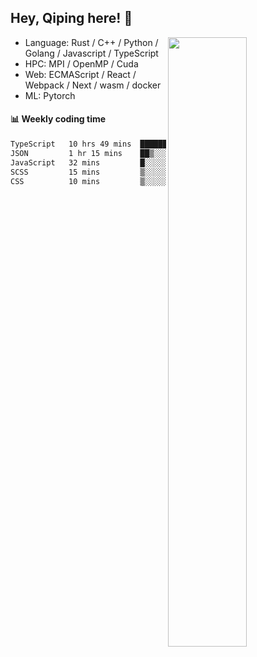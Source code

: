 

## Hey, Qiping here! :wave:

[<img align="right" width="50%" src="https://github-readme-stats.vercel.app/api?username=ppppqp&theme=dark&show_icons=true">](https://metrics.lecoq.io/ppppqp?template=classic)



-   Language: Rust / C++ / Python / Golang / Javascript / TypeScript
-   HPC: MPI / OpenMP / Cuda
-   Web: ECMAScript / React / Webpack / Next / wasm / docker
-   ML: Pytorch



#### :bar_chart: Weekly coding time

<!--START_SECTION:waka-->

```txt
TypeScript   10 hrs 49 mins  ████████████████████▒░░░░   81.46 %
JSON         1 hr 15 mins    ██▒░░░░░░░░░░░░░░░░░░░░░░   09.53 %
JavaScript   32 mins         █░░░░░░░░░░░░░░░░░░░░░░░░   04.03 %
SCSS         15 mins         ▒░░░░░░░░░░░░░░░░░░░░░░░░   01.98 %
CSS          10 mins         ▒░░░░░░░░░░░░░░░░░░░░░░░░   01.36 %
```

<!--END_SECTION:waka-->
